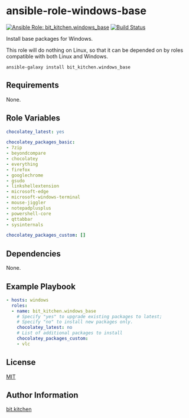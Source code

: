 ansible-role-windows-base
=========================

[![Ansible Role: bit_kitchen.windows_base](https://img.shields.io/ansible/role/49029.svg)](https://galaxy.ansible.com/bit_kitchen/windows_base)
[![Build Status](https://travis-ci.org/bit-kitchen/ansible-role-windows-base.svg?branch=master)](https://travis-ci.org/bit-kitchen/ansible-role-windows-base)

Install base packages for Windows.

This role will do nothing on Linux, so that it can be depended on by roles compatible with both Linux and Windows.

    ansible-galaxy install bit_kitchen.windows_base

Requirements
------------

None.

Role Variables
--------------

```yml
chocolatey_latest: yes

chocolatey_packages_basic:
- 7zip
- beyondcompare
- chocolatey
- everything
- firefox
- googlechrome
- gsudo
- linkshellextension
- microsoft-edge
- microsoft-windows-terminal
- mouse-jiggler
- notepadplusplus
- powershell-core
- qttabbar
- sysinternals

chocolatey_packages_custom: []
```


Dependencies
------------

None.

Example Playbook
----------------

```yml
- hosts: windows
  roles:
  - name: bit_kitchen.windows_base
    # Specify "yes" to upgrade existing packages to latest;
    # Specify "no" to install new packages only.
    chocolatey_latest: no
    # List of additional packages to install
    chocolatey_packages_custom:
    - vlc
```

License
-------

[MIT](LICENSE)

Author Information
------------------

[bit.kitchen](https://github.com/bit-kitchen)
